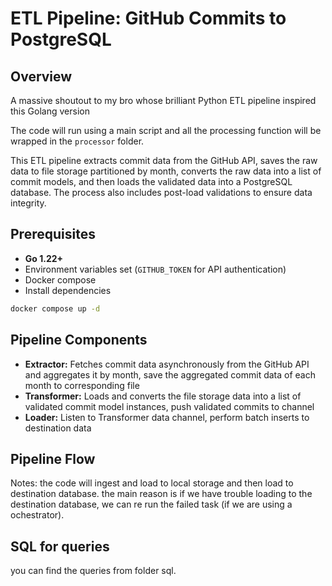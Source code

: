 # ETL Pipeline: GitHub Commits to PostgreSQL

## Overview

A massive shoutout to my bro whose brilliant Python ETL pipeline inspired this Golang version

The code will run using a main script and all the processing function will be wrapped in the `processor` folder.

This ETL pipeline extracts commit data from the GitHub API, saves the raw data to file storage partitioned by month, converts the raw data into a list of commit models, and then loads the validated data into a PostgreSQL database. The process also includes post-load validations to ensure data integrity.

## Prerequisites
- **Go 1.22+**
- Environment variables set (`GITHUB_TOKEN` for API authentication)
- Docker compose
- Install dependencies
```bash
docker compose up -d
```

## Pipeline Components

- **Extractor:** Fetches commit data asynchronously from the GitHub API and aggregates it by month, save the aggregated commit data of each month to corresponding file
- **Transformer:** Loads and converts the file storage data into a list of validated commit model instances, push validated commits to channel
- **Loader:** Listen to Transformer data channel, perform batch inserts to destination data

## Pipeline Flow
Notes: the code will ingest and load to local storage and then load to destination database. the main reason is if we have trouble loading to the destination database, we can re run the failed task (if we are using a ochestrator).


## SQL for queries
you can find the queries from folder sql.